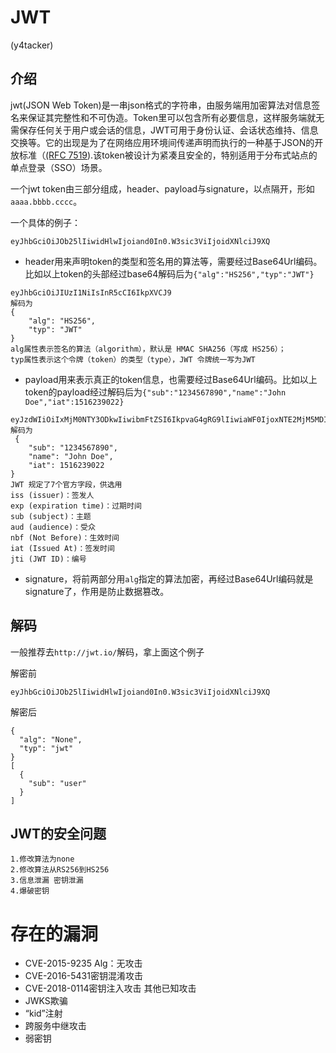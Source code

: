# JWT

(y4tacker)

## 介绍

jwt(JSON Web Token)是一串json格式的字符串，由服务端用加密算法对信息签名来保证其完整性和不可伪造。Token里可以包含所有必要信息，这样服务端就无需保存任何关于用户或会话的信息，JWT可用于身份认证、会话状态维持、信息交换等。它的出现是为了在网络应用环境间传递声明而执行的一种基于JSON的开放标准（[(RFC 7519](https://link.zhihu.com/?target=https%3A//link.jianshu.com/%3Ft%3Dhttps%3A//tools.ietf.org/html/rfc7519)).该token被设计为紧凑且安全的，特别适用于分布式站点的单点登录（SSO）场景。

一个jwt token由三部分组成，header、payload与signature，以点隔开，形如`aaaa.bbbb.cccc`。

一个具体的例子：

```
eyJhbGciOiJOb25lIiwidHlwIjoiand0In0.W3sic3ViIjoidXNlciJ9XQ
```

- header用来声明token的类型和签名用的算法等，需要经过Base64Url编码。比如以上token的头部经过base64解码后为`{"alg":"HS256","typ":"JWT"}`

```
eyJhbGciOiJIUzI1NiIsInR5cCI6IkpXVCJ9
解码为 
{   
	"alg": "HS256",
    "typ": "JWT" 
}
alg属性表示签名的算法（algorithm），默认是 HMAC SHA256（写成 HS256）；
typ属性表示这个令牌（token）的类型（type），JWT 令牌统一写为JWT
```

- payload用来表示真正的token信息，也需要经过Base64Url编码。比如以上token的payload经过解码后为`{"sub":"1234567890","name":"John Doe","iat":1516239022}`

```
eyJzdWIiOiIxMjM0NTY3ODkwIiwibmFtZSI6IkpvaG4gRG9lIiwiaWF0IjoxNTE2MjM5MDIyfQ 
解码为
 {   
 	"sub": "1234567890",  
	"name": "John Doe",
	"iat": 1516239022 
}
JWT 规定了7个官方字段，供选用
iss (issuer)：签发人
exp (expiration time)：过期时间
sub (subject)：主题
aud (audience)：受众
nbf (Not Before)：生效时间
iat (Issued At)：签发时间
jti (JWT ID)：编号
```

- signature，将前两部分用`alg`指定的算法加密，再经过Base64Url编码就是signature了，作用是防止数据篡改。

## 解码

一般推荐去`http://jwt.io/`解码，拿上面这个例子

解密前

```
eyJhbGciOiJOb25lIiwidHlwIjoiand0In0.W3sic3ViIjoidXNlciJ9XQ
```

解密后

```
{
  "alg": "None",
  "typ": "jwt"
}
[
  {
    "sub": "user"
  }
]
```

## JWT的安全问题

```
1.修改算法为none
2.修改算法从RS256到HS256
3.信息泄漏 密钥泄漏
4.爆破密钥
```

# 存在的漏洞

- CVE-2015-9235 Alg：无攻击
- CVE-2016-5431密钥混淆攻击
- CVE-2018-0114密钥注入攻击 其他已知攻击
- JWKS欺骗
- “kid”注射
- 跨服务中继攻击
- 弱密钥